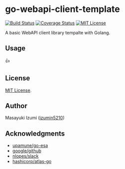 # go-webapi-client-template
[![Build Status](https://travis-ci.org/izumin5210/go-webapi-client-template.svg?branch=master)](https://travis-ci.org/izumin5210/go-webapi-client-template)
[![Coverage Status](https://coveralls.io/repos/github/izumin5210/go-webapi-client-template/badge.svg?branch=master)](https://coveralls.io/github/izumin5210/go-webapi-client-template?branch=master)
[![MIT License](http://img.shields.io/badge/license-MIT-blue.svg?style=flat)][license]

A basic WebAPI client library tempalte with Golang.


## Usage

:+1:


## License

[MIT License][license].


## Author

Masayuki Izumi ([izumin5210](https://github.com/izumin5210))


## Acknowledgments

- [upamune/go-esa][esa]
- [google/github][github]
- [nlopes/slack][slack]
- [hashicorp/atlas-go][atlas]


[license]: https://izumin.mit-license.org/2017

[esa]: https://github.com/upamune/go-esa
[github]: https://github.com/google/go-github
[slack]: https://github.com/nlopes/slack
[atlas]: https://github.com/hashicorp/atlas-go
